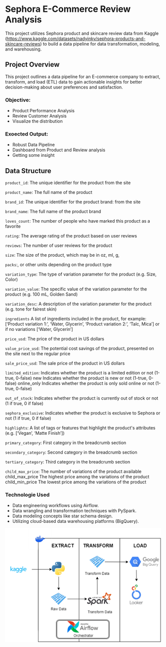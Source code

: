 # Sephora E-Commerce Review Analysis

This project utilizes Sephora product and skincare review data from Kaggle (https://www.kaggle.com/datasets/nadyinky/sephora-products-and-skincare-reviews) to build a data pipeline for data transformation, modeling, and warehousing. 

## Project Overview
This project outlines a data pipeline for an E-commerce company to extract, transform, and load (ETL) data to gain actionable insights for better decision-making about user preferences and satisfaction.

### Objective:
-  Product Performance Analysis
-  Review Customer Analysis
-  Visualize the distribution

### Exoected Output:
- Robust Data Pipeline
- Dashboard from Product and Review analysis
- Getting some insight

## Data Structure
`product_id`:	The unique identifier for the product from the site

`product_name`:	The full name of the product

`brand_id`:	The unique identifier for the product brand: from the site

`brand_name`:	The full name of the product brand

`loves_count`:	The number of people who have marked this product as a favorite

`rating`:	The average rating of the product based on user reviews

`reviews`:	The number of user reviews for the product

`size`:	The size of the product, which may be in oz, ml, g, 

`packs`:, or other units depending on the product type

`variation_type`: 	The type of variation parameter for the product  (e.g. Size, Color)

`variation_value`: 	The specific value of the variation parameter for the product (e.g. 100 mL, Golden Sand)

`variation_desc`:	A description of the variation parameter for the product (e.g. tone for fairest skin)

`ingredients`	A list of ingredients included in the product, for example: [‘Product variation 1:’, ‘Water, Glycerin’, ‘Product variation 2:’, ‘Talc, Mica’] or if no variations [‘Water, Glycerin’]

`price_usd`:	The price of the product in US dollars

`value_price_usd`: 	The potential cost savings of the product, presented on the site next to the regular price

`sale_price_usd`: 	The sale price of the product in US dollars

`limited_edition`:	Indicates whether the product is a limited edition or not (1-true, 0-false)
new	Indicates whether the product is new or not (1-true, 0-false)
online_only	Indicates whether the product is only sold online or not (1-true, 0-false)

`out_of_stock`:	Indicates whether the product is currently out of stock or not (1 if true, 0 if false)

`sephora_exclusive`:	Indicates whether the product is exclusive to Sephora or not (1 if true, 0 if false)

`highlights`:	A list of tags or features that highlight the product's attributes (e.g. [‘Vegan’, ‘Matte Finish’])

`primary_category`:	First category in the breadcrumb section

`secondary_category`:	Second category in the breadcrumb section

`tertiary_category`:	Third category in the breadcrumb section

`child_max_price`:	The number of variations of the product available
child_max_price	The highest price among the variations of the product
child_min_price	The lowest price among the variations of the product

### Technologie Used
- Data engineering workflows using Airflow.
- Data wrangling and transformation techniques with PySpark.
- Data modeling concepts like star schema design.
- Utilizing cloud-based data warehousing platforms (BigQuery).

![Alt text](assets/diagram.png)

